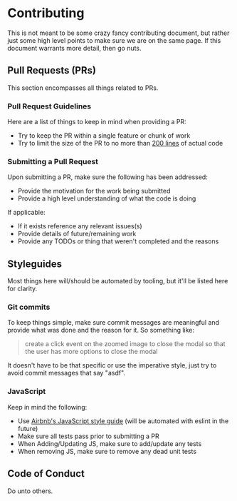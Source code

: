 # Contributing

This is not meant to be some crazy fancy contributing document, but
rather just some high level points to make sure we are on the same page.
If this document warrants more detail, then go nuts.

## Pull Requests (PRs)

This section encompasses all things related to PRs.

### Pull Request Guidelines

Here are a list of things to keep in mind when providing a PR:

- Try to keep the PR within a single feature or chunk of work
- Try to limit the size of the PR to no more than [200 lines](https://twitter.com/iamdevloper/status/397664295875805184)
  of actual code

### Submitting a Pull Request

Upon submitting a PR, make sure the following has been
addressed:

- Provide the motivation for the work being submitted
- Provide a high level understanding of what the code is doing

If applicable:

- If it exists reference any relevant issues(s)
- Provide details of future/remaining work
- Provide any TODOs or thing that weren't completed and the reasons

## Styleguides

Most things here will/should be automated by tooling, but it'll be
listed here for clarity.

### Git commits

To keep things simple, make sure commit messages are meaningful and
provide what was done and the reason for it. So something like:

> create a click event on the zoomed image to close the modal so that
  the user has more options to close the modal

It doesn't have to be that specific or use the imperative style, just
try to avoid commit messages that say "asdf".

### JavaScript

Keep in mind the following:

- Use [Airbnb's JavaScript style guide](https://github.com/airbnb/javascript)
  (will be automated with eslint in the future)
- Make sure all tests pass prior to submitting a PR
- When Adding/Updating JS, make sure to add/update any tests
- When removing JS, make sure to remove any dead unit tests

## Code of Conduct

Do unto others.